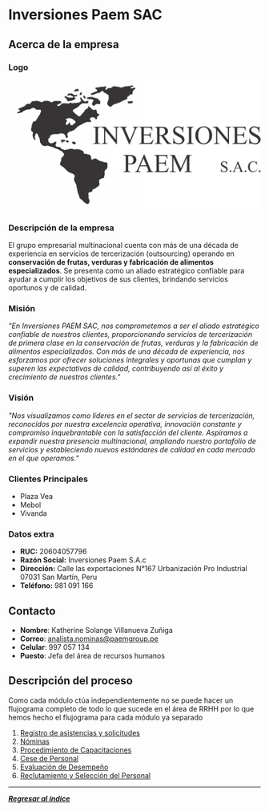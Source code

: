 # Inversiones Paem SAC
## Acerca de la empresa
### Logo
![Logo PAEM SAC](logo.png)
### Descripción de la empresa
El grupo empresarial multinacional cuenta con más de una década de experiencia en servicios de tercerización (outsourcing) operando en **conservación de frutas, verduras y fabricación de alimentos especializados**. Se presenta como un aliado estratégico confiable para ayudar a cumplir los objetivos de sus clientes, brindando servicios oportunos y de calidad.
### Misión
*"En Inversiones PAEM SAC, nos comprometemos a ser el aliado estratégico confiable de nuestros clientes, proporcionando servicios de tercerización de primera clase en la conservación de frutas, verduras y la fabricación de alimentos especializados. Con más de una década de experiencia, nos esforzamos por ofrecer soluciones integrales y oportunas que cumplan y superen las expectativas de calidad, contribuyendo así al éxito y crecimiento de nuestros clientes."*
### Visión
*"Nos visualizamos como líderes en el sector de servicios de tercerización, reconocidos por nuestra excelencia operativa, innovación constante y compromiso inquebrantable con la satisfacción del cliente. Aspiramos a expandir nuestra presencia multinacional, ampliando nuestro portafolio de servicios y estableciendo nuevos estándares de calidad en cada mercado en el que operamos."*
### Clientes Principales
- Plaza Vea
- Mebol
- Vivanda
### Datos extra
- **RUC:** 20604057796
- **Razón Social:** Inversiones Paem S.A.c
- **Dirección:** Calle las exportaciones N°167 Urbanización Pro Industrial 07031 San Martín, Peru
- **Teléfono:** 981 091 166
## Contacto
- **Nombre**: Katherine Solange Villanueva Zuñiga
- **Correo**: analista.nominas@paemgroup.pe
- **Celular**: 997 057 134
- **Puesto**: Jefa del área de recursos humanos
## Descripción del proceso
Como cada módulo ctúa independientemente no se puede hacer un flujograma completo de todo lo que sucede en el área de RRHH por lo que hemos hecho el flujograma para cada módulo ya separado
1. [Registro de asistencias y solicitudes](../Entregable2/Flujogramas/Registro%20de%20asistencias%20y%20solicitudes.md)
2. [Nóminas](../Entregable2/Flujogramas/Administración%20de%20beneficios%20y%20compensaciones.md)
3. [Procedimiento de Capacitaciones](../Entregable2/Flujogramas/Capacitaciones.md)
4. [Cese de Personal](../Entregable2/Flujogramas/Cese.md)
5. [Evaluación de Desempeño](../Entregable2/Flujogramas/Evaluacion.md)
6. [Reclutamiento y Selección del Personal](../Entregable2/Flujogramas/Reclutamiento.md)

---
***[Regresar al índice](../../README.md)***
